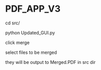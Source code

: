 # PDF_APP_V3

cd src/

python Updated_GUI.py

click merge

select files to be merged

they will be output to Merged.PDF in src dir
